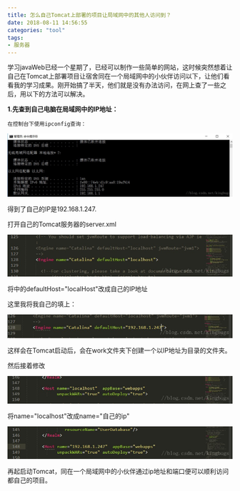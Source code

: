 ```yaml
---
title: 怎么自己Tomcat上部署的项目让局域网中的其他人访问到？
date: 2018-08-11 14:56:55
categories: "tool"
tags:
- 服务器
---
```


学习javaWeb已经一个星期了，已经可以制作一些简单的网站，这时候突然想着让自己在Tomcat上部署项目让宿舍同在一个局域网中的小伙伴访问以下，让他们看看我的学习成果。刚开始搞了半天，他们就是没有办法访问，在网上查了一些之后，用以下的方法可以解决。

<!-- more -->

**1.先查到自己电脑在局域网中的IP地址：**

    在控制台下使用ipconfig查询：

![image-20180913161021472](怎么自己Tomcat上部署的项目让局域网中的其他人访问到？/image-20180913161021472.png)





 得到了自己的IP是192.168.1.247.

打开自己的Tomcat服务器的server.xml



![image-20180913161107329](怎么自己Tomcat上部署的项目让局域网中的其他人访问到？/image-20180913161107329.png)

将<Engine name="Catalina" defaultHost="localhost">中的defaultHost="localHost"改成自己的IP地址

这里我将我自己的填上：

![image-20180913161142115](怎么自己Tomcat上部署的项目让局域网中的其他人访问到？/image-20180913161142115.png)



这样会在Tomcat启动后，会在work文件夹下创建一个以IP地址为目录的文件夹。

然后接着修改

![image-20180913161215753](怎么自己Tomcat上部署的项目让局域网中的其他人访问到？/image-20180913161215753.png)

将name="localhost"改成name="自己的ip"



![image-20180913161257728](怎么自己Tomcat上部署的项目让局域网中的其他人访问到？/image-20180913161257728.png)



再起启动Tomcat，同在一个局域网中的小伙伴通过ip地址和端口便可以顺利访问都自己的项目。